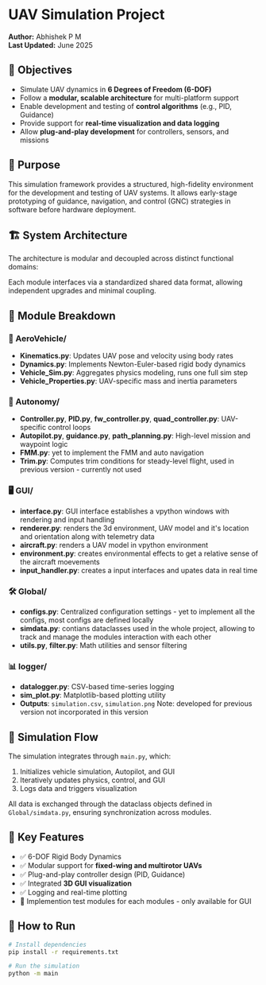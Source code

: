 # UAV Simulation Project

**Author:** Abhishek P M \
**Last Updated:** June 2025



## 🎯 Objectives

- Simulate UAV dynamics in **6 Degrees of Freedom (6-DOF)**
- Follow a **modular, scalable architecture** for multi-platform support
- Enable development and testing of **control algorithms** (e.g., PID, Guidance)
- Provide support for **real-time visualization and data logging**
- Allow **plug-and-play development** for controllers, sensors, and missions



## 🧭 Purpose

This simulation framework provides a structured, high-fidelity environment for the development and testing of UAV systems. It allows early-stage prototyping of guidance, navigation, and control (GNC) strategies in software before hardware deployment.


## 🏗️ System Architecture

The architecture is modular and decoupled across distinct functional domains:


Each module interfaces via a standardized shared data format, allowing independent upgrades and minimal coupling.


## 🧩 Module Breakdown

### 🚁 AeroVehicle/
- **Kinematics.py**: Updates UAV pose and velocity using body rates
- **Dynamics.py**: Implements Newton-Euler-based rigid body dynamics
- **Vehicle_Sim.py**: Aggregates physics modeling, runs one full sim step
- **Vehicle_Properties.py**: UAV-specific mass and inertia parameters

### 🧠 Autonomy/
- **Controller.py**, **PID.py**, **fw_controller.py**, **quad_controller.py**: UAV-specific control loops
- **Autopilot.py**, **guidance.py**, **path_planning.py**: High-level mission and waypoint logic
- **FMM.py**: yet to implement the FMM and auto navigation
- **Trim.py**: Computes trim conditions for steady-level flight, used in previous version - currently not used

### 🖥️ GUI/
- **interface.py**: GUI interface establishes a vpython windows with rendering and input handling
- **renderer.py**: renders the 3d environment, UAV model and it's location and orientation along with telemetry data
- **aircraft.py**: renders a UAV model in vpython environment
- **environment.py**: creates environmental effects to get a relative sense of the aircraft moevements
- **input_handler.py**: creates a input interfaces and upates data in real time

### 🛠️ Global/
- **configs.py**: Centralized configuration settings - yet to implement all the configs, most configs are defined locally
- **simdata.py**: contians dataclasses used in the whole project, allowing to track and manage the modules interaction with each other
- **utils.py**, **filter.py**: Math utilities and sensor filtering

### 📊 logger/
- **datalogger.py**: CSV-based time-series logging
- **sim_plot.py**: Matplotlib-based plotting utility
- **Outputs**: `simulation.csv`, `simulation.png`
    Note: developed for previous version not incorporated in this version



## 🔄 Simulation Flow

The simulation integrates through `main.py`, which:

1. Initializes vehicle simulation, Autopilot, and GUI
2. Iteratively updates physics, control, and GUI
3. Logs data and triggers visualization

All data is exchanged through the dataclass objects defined in `Global/simdata.py`, ensuring synchronization across modules.


## 🚀 Key Features

- ✅ 6-DOF Rigid Body Dynamics
- ✅ Modular support for **fixed-wing and multirotor UAVs**
- ✅ Plug-and-play controller design (PID, Guidance)
- ✅ Integrated **3D GUI visualization**
- ✅ Logging and real-time plotting
- 🔄 Implemention test modules for each modules - only available for GUI


## 📁 How to Run

```bash
# Install dependencies
pip install -r requirements.txt

# Run the simulation
python -m main

